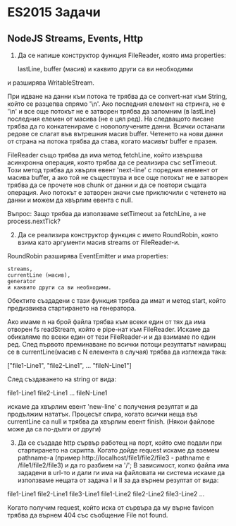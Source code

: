 # ES2015 Задачи

## NodeJS Streams, Events, Http

1) Да се напише конструктор функция FileReader, която има properties:


    lastLine,
    buffer (масив)
    и каквито други са ви необходими


и разширява WritableStream.


При идване на данни към потока те трябва да се convert-нат към String, който се разцепва спрямо '\n'.
Ако последния елемент на стринга, не е '\n' и все още потокът не е затворен трябва да запомним (в lastLine)
последния елемен от масива (не е цял ред). На следващото писане трябва да го конкатенираме с
новополучените данни. Всички останали редове се слагат във вътрешния масив buffer. Четенето на нови 
данни от страна на потока трябва да става, когато масивът buffer е празен.


FileReader също трябва да има метод fetchLine, който извършва асинхронна операция, която трябва да
се реализира със setTimeout. Този метод трябва да хвърля евент 'next-line' с поредния елемент от 
масива buffer, а ако той не съществува и все още потокът не е затворен трябва да се прочете нов 
chunk от данни и да се повтори същата операция. Ако потокът е затворен значи сме приключили с 
четенето на данни и можем да хвърлим евента с null.


Въпрос: Защо трябва да използваме setTimeout за fetchLine, а не process.nextTick?



2) Да се реализира конструктор функция с името RoundRobin, която взима като аргументи масив streams 
от FileReader-и.

RoundRobin разширява EventEmitter и има properties:


    streams,
    currentLine (масив), 
    generator
    и каквито други са ви необходими.



Обектите създадени с тази функция трябва да имат и метод start, който предизвиква стартирането на генератора.


Ако имаме n на брой файла трябва към всеки един от тях да има отворен fs readStream, който е pipe-нат
към FileReader. Искаме да обикаляме по всеки един от тези FileReader-и и да взимаме по един ред.
След първото преминаване по всички потоци резултатът намиращ се в currentLine(масив с N елемента в случая)
трябва да изглежда така:


["file1-Line1", "file2-Line1", ... "fileN-Line1"]


След създаването на string от вида:


file1-Line1 file2-Line1 ... fileN-Line1


искаме да хвърлим евент 'new-line' с получения резултат и да продължим нататък.
Процесът спира, когато всички неща във currentLine са null и трябва да хвърлим евент finish.
(Някои файлове може да са по-дълги от други)



3) Да се създаде http сървър работещ на порт, който сме подали при стартирането на скрипта.
Когато дойде request искаме да вземем pathname-а (пример http://localhost/file1/file2/file3 - pathname е
/file1/file2/file3) и да го разбием на '/'; В зависимост, колко файла има зададени в url-то и дали ги има 
на файловата ни система искаме да използваме нещата от задача I и II за да върнем резултат от вида:


file1-Line1 file2-Line1 file3-Line1
file1-Line2 file2-Line2 file3-Line2
...


Когато получим request, който иска от сървъра да му върне favicon трябва да върнем 404 със съобщение File not found.
